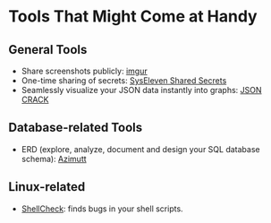 # Tools That Might Come at Handy

## General Tools

- Share screenshots publicly: [imgur](https://imgur.com)
- One-time sharing of secrets: [SysEleven Shared Secrets](https://secrets.syseleven.de/)
- Seamlessly visualize your JSON data instantly into graphs: [JSON CRACK](https://jsoncrack.com/)

## Database-related Tools

- ERD (explore, analyze, document and design your SQL database schema): [Azimutt](https://azimutt.app/)

## Linux-related

- [ShellCheck](https://www.shellcheck.net/): finds bugs in your shell scripts.